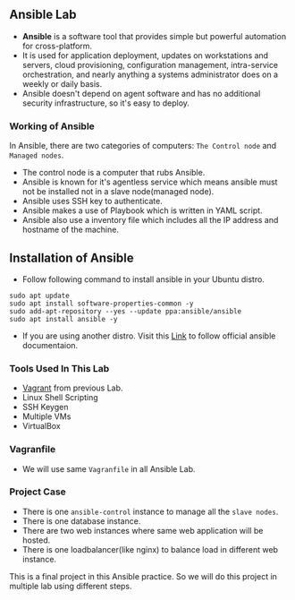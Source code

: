 ## Ansible Lab
- <b>Ansible</b> is a software tool that provides simple but powerful automation for cross-platform.
- It is used for application deployment, updates on workstations and servers, cloud provisioning, configuration management, intra-service orchestration, and nearly anything a systems administrator does on a weekly or daily basis.
- Ansible doesn't depend on agent software and has no additional security infrastructure, so it's easy to deploy.

### Working of Ansible
In Ansible, there are two categories of computers: 
`The Control node` and `Managed nodes`.

 - The control node is a computer that rubs Ansible.
 - Ansible is known for it's agentless service which means ansible must not be   installed not in a slave node(managed node).
 - Ansible uses SSH key to authenticate.
 - Ansible makes a use of Playbook which is written in YAML script.
 - Ansible also use a inventory file which includes all the IP address and hostname of the machine.



 ## Installation of Ansible
 - Follow following command to install ansible in your Ubuntu distro.
```
sudo apt update
sudo apt install software-properties-common -y
sudo add-apt-repository --yes --update ppa:ansible/ansible
sudo apt install ansible -y
 ```

 - If you are using another distro. Visit this [Link](https://docs.ansible.com/ansible/latest/installation_guide/installation_distros.html) to follow official ansible documentaion.


### Tools Used In This Lab
- [Vagrant](https://github.com/TheSpiritMan/DevOps-Practice/tree/main/01%20Vagrant) from previous Lab.
- Linux Shell Scripting
- SSH Keygen
- Multiple VMs
- VirtualBox


### Vagranfile
- We will use same `Vagranfile` in all Ansible Lab.

### Project Case
- There is one `ansible-control` instance to manage all the `slave nodes`.
- There is one database instance.
- There are two web instances where same web application will be hosted.
- There is one loadbalancer(like nginx) to balance load in different web instance.

This is a final project in this Ansible practice. So we will do this project in multiple lab using different steps.